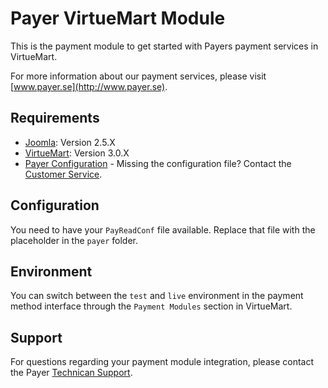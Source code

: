 # Payer VirtueMart Module

This is the payment module to get started with Payers payment services in VirtueMart.

For more information about our payment services, please visit [www.payer.se](http://www.payer.se).

## Requirements

  * [Joomla](https://www.joomla.org): Version 2.5.X
  * [VirtueMart](http://http://virtuemart.net): Version 3.0.X
  * [Payer Configuration](https://payer.se) - Missing the configuration file? Contact the [Customer Service](mailto:kundtjanst@payer.se).

## Configuration

You need to have your `PayReadConf` file available. Replace that file with the placeholder in the `payer` folder.

## Environment

You can switch between the `test` and `live` environment in the payment method interface through the `Payment Modules` section in VirtueMart. 

## Support

For questions regarding your payment module integration, please contact the Payer [Technican Support](mailto:teknik@payer.se). 